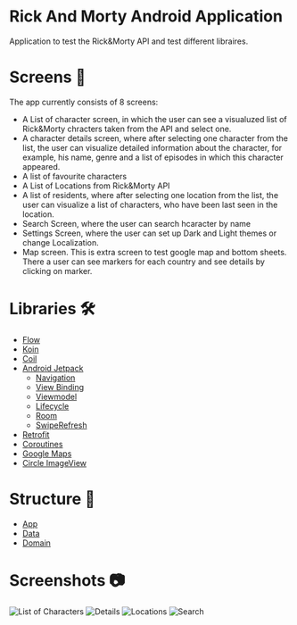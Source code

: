 # Rick And Morty Android Application
Application to test the Rick&Morty API and test different libraires.
# Screens 📱
The app currently consists of 8 screens:
* A List of character screen, in which the user can see a visualuzed list of Rick&Morty chracters taken from the API and select one.
* A character details screen, where after selecting one character from the list, the user can visualize detailed information about the character, for example, his name, genre and a list of episodes in which this character appeared.
* A list of favourite characters
* A List of Locations from Rick&Morty API
* A list of residents, where after selecting one location from the list, the user can visualize a list of characters, who have been last seen in the location.
* Search Screen, where the user can search hcaracter by name
* Settings Screen, where the user can set up Dark and Light themes or change Localization.
* Map screen. This is extra screen to test google map and bottom sheets. There a user can see markers for each country and see details by clicking on marker.
# Libraries 🛠️
* [Flow](https://developer.android.com/kotlin/flow)
* [Koin](https://insert-koin.io/)
* [Coil](https://coil-kt.github.io/coil/)
* [Android Jetpack]()
    * [Navigation](https://developer.android.com/guide/navigation/navigation-getting-started)
    * [View Binding](https://developer.android.com/topic/libraries/view-binding)
    * [Viewmodel](https://developer.android.com/topic/libraries/architecture/viewmodel)
    * [Lifecycle](https://developer.android.com/topic/libraries/architecture/lifecycle)
    * [Room](https://developer.android.com/training/data-storage/room)
    * [SwipeRefresh](https://developer.android.com/jetpack/androidx/releases/swiperefreshlayout)
* [Retrofit](https://square.github.io/retrofit/)
* [Coroutines](https://developer.android.com/kotlin/coroutines)
* [Google Maps](https://developers.google.com/maps/documentation/android-sdk/start?hl=ru)
* [Circle ImageView](https://github.com/hdodenhof/CircleImageView)
# Structure 🎨
* [App](https://github.com/catbridge/RickAndMorty/tree/master/app/src/main)
* [Data](https://github.com/catbridge/RickAndMorty/tree/master/data/src/main)
* [Domain](https://github.com/catbridge/RickAndMorty/tree/master/domain) 
# Screenshots :camera:
![List of Characters](https://ia.wampi.ru/2022/06/28/Character-List20cd8ba3f3fa51ce.png) ![Details](https://ie.wampi.ru/2022/06/28/Details627fc890f0c49a51.png) ![Locations](https://ie.wampi.ru/2022/06/28/Locations-Screenf000455776dc8fee.png) ![Search](https://ie.wampi.ru/2022/06/28/Search-Screen1404e32688f96784.png)
